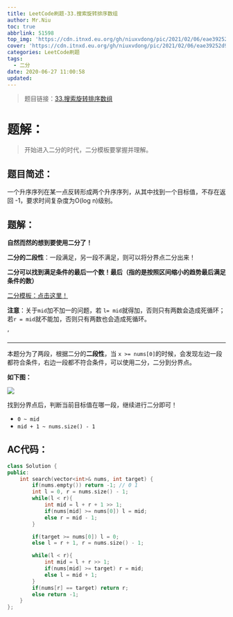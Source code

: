 ```yaml
---
title: LeetCode刷题-33.搜索旋转排序数组
author: Mr.Niu
toc: true
abbrlink: 51598
top_img: 'https://cdn.itnxd.eu.org/gh/niuxvdong/pic/2021/02/06/eae39252d9715e4ec7a4557d355e2eb7.png'
cover: 'https://cdn.itnxd.eu.org/gh/niuxvdong/pic/2021/02/06/eae39252d9715e4ec7a4557d355e2eb7.png'
categories: LeetCode刷题
tags:
  - 二分
date: 2020-06-27 11:00:58
updated:
---
```
















> 题目链接：[33.搜索旋转排序数组](https://leetcode-cn.com/problems/search-in-rotated-sorted-array/)



# 题解：



> 开始进入二分的时代，二分模板要掌握并理解。



## 题目简述：

一个升序序列在某一点反转形成两个升序序列，从其中找到一个目标值，不存在返回 -1，要求时间复杂度为O(log n)级别。

## 题解：

**自然而然的想到要使用二分了！**



**二分的二段性**：一段满足，另一段不满足，则可以将分界点二分出来！



**二分可以找到满足条件的最后一个数！最后（指的是按照区间缩小的趋势最后满足条件的数）**



[二分模板：点击这里！](https://www.acwing.com/blog/content/277/)

**注意**：关于`mid`加不加一的问题，若 `l= mid`就得加，否则只有两数会造成死循环；若`r = mid`就不能加，否则只有两数也会造成死循环。

‘

---



本题分为了两段，根据二分的**二段性**，当 `x >= nums[0]`的时候，会发现左边一段都符合条件，右边一段都不符合条件，可以使用二分，二分到分界点。



**如下图：**



![](https://cdn.itnxd.eu.org/gh/niuxvdong/pic/2020/06/27/e96807de64211b486698338e0dde4fcd.png)



找到分界点后，判断当前目标值在哪一段，继续进行二分即可！

- `0 ~ mid`
- `mid + 1 ~ nums.size() - 1`



## AC代码：



```c++
class Solution {
public:
    int search(vector<int>& nums, int target) {
        if(nums.empty()) return -1; // 0 1
        int l = 0, r = nums.size() - 1;
        while(l < r){
            int mid = l + r + 1 >> 1;
            if(nums[mid] >= nums[0]) l = mid;
            else r = mid - 1;
        }

        if(target >= nums[0]) l = 0;
        else l = r + 1, r = nums.size() - 1;

        while(l < r){
            int mid = l + r >> 1;
            if(nums[mid] >= target) r = mid;
            else l = mid + 1;
        }
        if(nums[r] == target) return r;
        else return -1;
    }
};
```



